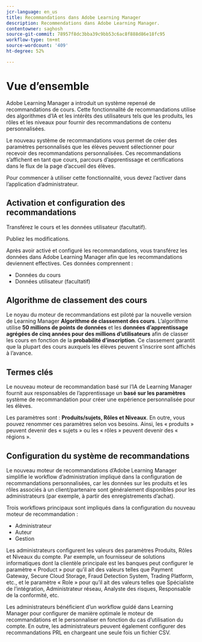 ```yaml
---
jcr-language: en_us
title: Recommandations dans Adobe Learning Manager
description: Recommendations dans Adobe Learning Manager.
contentowner: saghosh
source-git-commit: 78957f8dc3bba39c9bb53c6ac8f888d86e18fc95
workflow-type: tm+mt
source-wordcount: '409'
ht-degree: 52%

---
```



# Vue d’ensemble

Adobe Learning Manager a introduit un système repensé de recommandations de cours. Cette fonctionnalité de recommandations utilise des algorithmes d’IA et les intérêts des utilisateurs tels que les produits, les rôles et les niveaux pour fournir des recommandations de contenu personnalisées.

Le nouveau système de recommandations vous permet de créer des paramètres personnalisés que les élèves peuvent sélectionner pour recevoir des recommandations personnalisées. Ces recommandations s’affichent en tant que cours, parcours d’apprentissage et certifications dans le flux de la page d’accueil des élèves.

Pour commencer à utiliser cette fonctionnalité, vous devez l’activer dans l’application d’administrateur.

## Activation et configuration des recommandations

Transférez le cours et les données utilisateur (facultatif).

Publiez les modifications.

Après avoir activé et configuré les recommandations, vous transférez les données dans Adobe Learning Manager afin que les recommandations deviennent effectives. Ces données comprennent :

* Données du cours
* Données utilisateur (facultatif)

## Algorithme de classement des cours

Le noyau du moteur de recommandations est piloté par la nouvelle version de Learning Manager **Algorithme de classement des cours**. L’algorithme utilise **50 millions de points de données** et les **données d’apprentissage agrégées de cinq années pour des millions d’utilisateurs** afin de classer les cours en fonction de la **probabilité d’inscription**. Ce classement garantit que la plupart des cours auxquels les élèves peuvent s’inscrire sont affichés à l’avance.

## Termes clés

Le nouveau moteur de recommandation basé sur l’IA de Learning Manager fournit aux responsables de l’apprentissage un **basé sur les paramètres** système de recommandation pour créer une expérience personnalisée pour les élèves.

Les paramètres sont : **Produits/sujets, Rôles et Niveaux**. En outre, vous pouvez renommer ces paramètres selon vos besoins. Ainsi, les « produits » peuvent devenir des « sujets » ou les « rôles » peuvent devenir des « régions ».

## Configuration du système de recommandations

Le nouveau moteur de recommandations d’Adobe Learning Manager simplifie le workflow d’administration impliqué dans la configuration de recommandations personnalisées, car les données sur les produits et les rôles associés à un client/partenaire sont généralement disponibles pour les administrateurs (par exemple, à partir des enregistrements d’achat).

Trois workflows principaux sont impliqués dans la configuration du nouveau moteur de recommandation :

* Administrateur
* Auteur
* Gestion

Les administrateurs configurent les valeurs des paramètres Produits, Rôles et Niveaux du compte. Par exemple, un fournisseur de solutions informatiques dont la clientèle principale est les banques peut configurer le paramètre « Product » pour qu’il ait des valeurs telles que Payment Gateway, Secure Cloud Storage, Fraud Detection System, Trading Platform, etc., et le paramètre « Role » pour qu’il ait des valeurs telles que Spécialiste de l’intégration, Administrateur réseau, Analyste des risques, Responsable de la conformité, etc.

Les administrateurs bénéficient d’un workflow guidé dans Learning Manager pour configurer de manière optimale le moteur de recommandations et le personnaliser en fonction du cas d’utilisation du compte. En outre, les administrateurs peuvent également configurer des recommandations PRL en chargeant une seule fois un fichier CSV.

